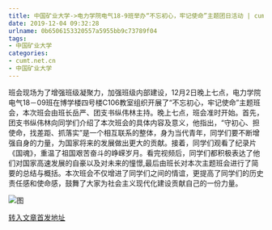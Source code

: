 ```yaml
---
title: 中国矿业大学->电力学院电气18-9班举办“不忘初心，牢记使命”主题团日活动 | cumt.net.cn
date: 2019-12-04 09:32:28
urlname: 0b6506153320557a5955bb9c73789f04
tags: 
- 中国矿业大学
categories:
- cumt.net.cn
- 中国矿业大学
---
```

班会现场为了增强班级凝聚力，加强班级内部建设，12月2日晚上七点，电力学院电气18－09班在博学楼四号楼C106教室组织开展了“不忘初心，牢记使命”主题班会，本次班会由班长岳严、团支书纵伟林主持。晚上七点，班会准时开始。首先，团支书纵伟林向同学们介绍了本次班会的具体内容及意义，他指出，“守初心、担使命，找差距、抓落实”是一个相互联系的整体，身为当代青年，同学们要不断增强自身的力量，为国家将来的发展做出更大的贡献。接着，同学们观看了纪录片《国魂》，重温了祖国艰苦奋斗的峥嵘岁月。看完视频后，同学们都积极表达了他们对国家高速发展的自豪以及对未来的憧憬,最后由班长对本次主题班会进行了简要的总结与概括。本次班会不仅增进了同学们之间的情谊，更提高了同学们的历史责任感和使命感，鼓舞了大家为社会主义现代化建设贡献自己的一份力量。

![图](http://xwzx.cumt.edu.cn/_upload/article/images/5d/c1/a9b780174039b16eb2f08b964033/9f0fa24a-b29e-43cb-a812-26d9d0f8af40.jpg)

[转入文章首发地址](http://xwzx.cumt.edu.cn/6e/31/c523a552497/page.htm)